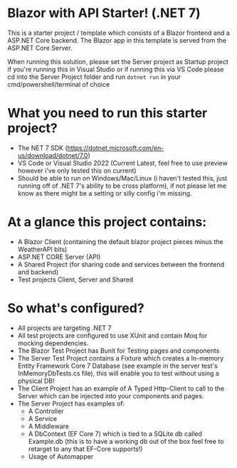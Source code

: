 # Blazor with API Starter! (.NET 7)
This is a starter project / template which consists of a Blazor frontend and a ASP.NET Core backend.
The Blazor app in this template is served from the ASP.NET Core Server.

When running this solution, please set the Server project as Startup project if you're running this in Visual Studio or if running this via VS Code please cd into the Server Project folder and run `dotnet run` in your cmd/powershell/terminal of choice

# What you need to run this starter project?
- The NET 7 SDK (https://dotnet.microsoft.com/en-us/download/dotnet/7.0)
- VS Code or Visual Studio 2022 (Current Latest, feel free to use preview however i've only tested this on current)
- Should be able to run on Windows/Mac/Linux (i haven't tested this, just running off of .NET 7's ability to be cross platform), if not please let me know as there might be a setting or silly config i'm missing.

# At a glance this project contains:
- A Blazor Client (containing the default blazor project pieces minus the WeatherAPI bits)
- ASP.NET CORE Server (API)
- A Shared Project (for sharing code and services between the frontend and backend)
- Test projects Client, Server and Shared

# So what's configured?
- All projects are targeting .NET 7
- All test projects are configured to use XUnit and contain Moq for mocking dependencies.
- The Blazor Test Project has Bunit for Testing pages and components
- The Server Test Project contains a Fixture which creates a In-memory Entity Framework Core 7 Database (see example in the server test's InMemoryDbTests.cs file), this will enable you to test without using a physical DB!
- The Client Project has an example of A Typed Http-Client to call to the Server which can be injected into your components and pages.
- The Server Project has examples of:
  - A Controller
  - A Service
  - A Middleware
  - A DbContext (EF Core 7) which is tied to a SQLite db called Example.db (this is to have a working db out of the box feel free to retarget to any that EF-Core supports!)
  - Usage of Automapper


